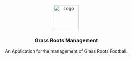 <a name="readme-top"></a>

<!-- PROJECT LOGO -->
<br />
<div align="center">
  <a href="https://github.com/othneildrew/Best-README-Template">
    <img src="https://images.unsplash.com/photo-1556056504-5c7696c4c28d?ixlib=rb-4.0.3&ixid=MnwxMjA3fDB8MHxwaG90by1wYWdlfHx8fGVufDB8fHx8&auto=format&fit=crop&w=976&q=80" alt="Logo" width="80" height="80">
  </a>

  <h3 align="center">Grass Roots Management</h3>

  <p align="center">
    An Application for the management of Grass Roots Football.
  </p>
</div>
